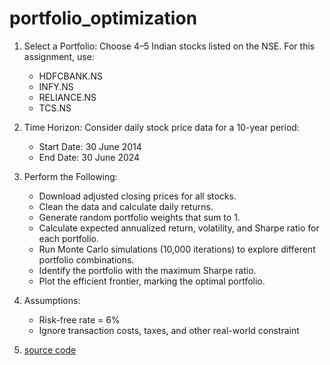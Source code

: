 # portfolio_optimization
1. Select a Portfolio:
   Choose 4–5 Indian stocks listed on the NSE. For this assignment, use:
   - HDFCBANK.NS
   - INFY.NS
   - RELIANCE.NS
   - TCS.NS

2. Time Horizon:
   Consider daily stock price data for a 10-year period:
   - Start Date: 30 June 2014
   - End Date: 30 June 2024

3. Perform the Following:
   - Download adjusted closing prices for all stocks.
   - Clean the data and calculate daily returns.
   - Generate random portfolio weights that sum to 1.
   - Calculate expected annualized return, volatility, and Sharpe ratio for each portfolio.
   - Run Monte Carlo simulations (10,000 iterations) to explore different portfolio combinations.
   - Identify the portfolio with the maximum Sharpe ratio.
   - Plot the efficient frontier, marking the optimal portfolio.

4. Assumptions:
   - Risk-free rate = 6%
   - Ignore transaction costs, taxes, and other real-world constraint
5. [source code](https://github.com/manjusha-01-i/portfolio_optimization/blob/main/monte_carlo_portfolio.ipynb)
